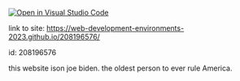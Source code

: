 [![Open in Visual Studio Code](https://classroom.github.com/assets/open-in-vscode-c66648af7eb3fe8bc4f294546bfd86ef473780cde1dea487d3c4ff354943c9ae.svg)](https://classroom.github.com/online_ide?assignment_repo_id=10540810&assignment_repo_type=AssignmentRepo)


link to site:
https://web-development-environments-2023.github.io/208196576/


id: 208196576


this website ison joe biden. the oldest person to ever rule America.
